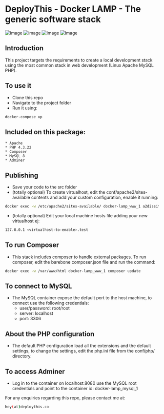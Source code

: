 # DeployThis - Docker LAMP - The generic software stack

![image](https://img.shields.io/badge/Docker-2CA5E0?style=for-the-badge&logo=docker&logoColor=white) ![image](https://img.shields.io/badge/Debian-A81D33?style=for-the-badge&logo=debian&logoColor=white) ![image](https://img.shields.io/badge/PHP-7.4-blue?style=for-the-badge&logo=php&logoColor=white) ![image](https://img.shields.io/badge/MySQL-8.0-blue?style=for-the-badge&logo=mysql&logoColor=white)
## Introduction
This project targets the requirements to create a local development stack using the most common stack in web development (Linux Apache MySQL PHP).

## To use it
* Clone this repo
* Navigate to the project folder
* Run it using:
```sh
docker-compose up
```

## Included on this package:

    * Apache
    * PHP 4.3.22
    * Composer
    * MySQL 8
    * Adminer

## Publishing
* Save your code to the src folder
* (totally optional) To create virtualhost, edit the conf/apache2/sites-available contents and add your custom configuration, enable it running:
```sh
docker exec -w /etc/apache2/sites-available/ docker-lamp_www_1 a2dissite <virtualhost-to-enable>.conf
```
* (totally optional) Edit your local machine hosts file adding your new virtualhost ej:
```sh
127.0.0.1 <virtualhost-to-enable>.test
```
## To run Composer

* This stack includes composer to handle external packages. To run composer, edit the barebone composer.json file and run the command:
```sh
docker exec -w /var/www/html docker-lamp_www_1 composer update
```

## To connect to MySQL

* The MySQL container expose the default port to the host machine, to connect use the following credentials:
    * user/password: root/root
    * server: localhost
    * port: 3306

## About the PHP configuration
* The default PHP configuration load all the extensions and the default settings, to change the settings, edit the php.ini file from the conf/php/ directory.

## To access Adminer

* Log in to the container on localhost:8080 use the MySQL root credentials and point to the container id: docker-lamp_mysql_1

For any enquiries regarding this repo, please contact me at:
```sh
hey(at)deploythis.co
```